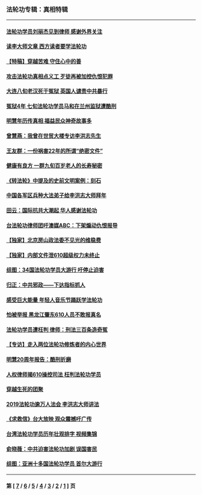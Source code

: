 ### 法轮功专辑：真相特辑
---
#### [法轮功学员刘丽杰见到律师 感谢外界关注](../../pages/nf4389/n13927012.md?04240430) 
#### [读李大师文章 西方读者要学法轮功](../../pages/nf4389/n13925142.md?04240430) 
#### [【特稿】穿越苦难 守住心中的善](../../pages/nf4389/n13784979.md?04240430) 
#### [攻击法轮功真相点义工 歹徒再被加控仇恨犯罪](../../pages/nf4389/n13601019.md?04240430) 
#### [大连八旬老汉死于冤狱 英国人谴责中共暴行](../../pages/nf4389/n13480118.md?04240430) 
#### [冤狱4年 七旬法轮功学员马和在兰州监狱遭酷刑](../../pages/nf4389/n13304688.md?04240430) 
#### [明慧年历传真相 福益民众神奇故事多](../../pages/nf4389/n13294545.md?04240430) 
#### [曾慧燕：我曾在世贸大楼专访李洪志先生](../../pages/nf4389/n12898729.md?04240430) 
#### [王友群：一份祸害22年的所谓“绝密文件”](../../pages/nf4389/n12871750.md?04240430) 
#### [健康有良方 一群九旬百岁老人的长寿秘密](../../pages/nf4389/n12847475.md?04240430) 
#### [《转法轮》中提及的史前文明案例：刻石](../../pages/nf4389/n12758577.md?04240430) 
#### [中国各军区兵种大法弟子给李洪志大师拜年](../../pages/nf4389/n12750047.md?04240430) 
#### [田云：国际抗共大潮起 华人感谢法轮功](../../pages/nf4389/n12357708.md?04240430) 
#### [台法轮功律师团吁澳媒ABC：下架煽动仇恨报导](../../pages/nf4389/n12279917.md?04240430) 
#### [【独家】北京房山政法委不见光的维稳费](../../pages/nf4389/n12031979.md?04240430) 
#### [【独家】内部文件泄610超级权力未终止](../../pages/nf4389/n12023895.md?04240430) 
#### [组图：34国法轮功学员大游行 吁停止迫害](../../pages/nf4389/n11492658.md?04240430) 
#### [归正：中共邪政——下达指标抓人](../../pages/nf4389/n11474770.md?04240430) 
#### [感受巨大能量 年轻人音乐节踊跃学法轮功](../../pages/nf4389/n11441981.md?04240430) 
#### [怕被举报 黑龙江肇东610人员不敢报真名](../../pages/nf4389/n11436499.md?04240430) 
#### [法轮功学员遭枉判 律师：刑法三百条造奇冤](../../pages/nf4389/n11433943.md?04240430) 
#### [【专访】走入两位法轮功修炼者的内心世界](../../pages/nf4389/n11415623.md?04240430) 
#### [明慧20周年报告：酷刑折磨](../../pages/nf4389/n11387954.md?04240430) 
#### [人权律师揭610操控司法 枉判法轮功学员](../../pages/nf4389/n11313370.md?04240430) 
#### [穿越生死的团聚](../../pages/nf4389/n11258922.md?04240430) 
#### [2019法轮功逾万人法会 李洪志大师讲法](../../pages/nf4389/n11265303.md?04240430) 
#### [《求救信》台大放映 观众震撼吁广传](../../pages/nf4389/n10922251.md?04240430) 
#### [台湾法轮功学员历年壮观排字 视频集锦](../../pages/nf4389/n10878789.md?04240430) 
#### [俞晓薇：中共迫害法轮功加剧 误国害民](../../pages/nf4389/n10859260.md?04240430) 
#### [组图：亚洲十多国法轮功学员 首尔大游行](../../pages/nf4389/n10781149.md?04240430) 

---
#### 第 [ [7](./7.md?04240430) / [6](./6.md?04240430) / [5](./5.md?04240430) / [4](./4.md?04240430) / [3](./3.md?04240430) / [2](./2.md?04240430) / [1](./1.md?04240430) ] 页

